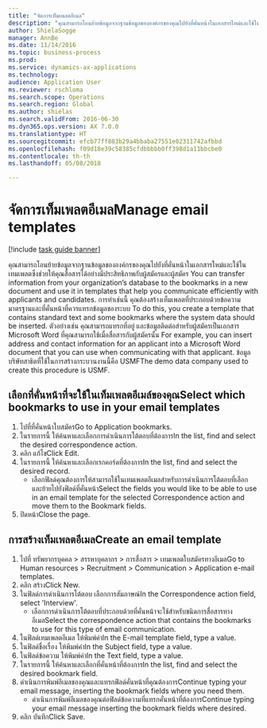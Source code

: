 ```yaml
--- 
title: "จัดการเท็มเพลตอีเมล"
description: "คุณสามารถโอนย้ายข้อมูลจากฐานข้อมูลขององค์กรของคุณไปยังที่คั่นหน้าในเอกสารใหม่และใช้ในเทมเพลตซึ่งช่วยให้คุณสื่อสารได้อย่างมีประสิทธิภาพกับผู้สมัครและผู้สมัคร "
author: ShielaSogge
manager: AnnBe
ms.date: 11/14/2016
ms.topic: business-process
ms.prod: 
ms.service: dynamics-ax-applications
ms.technology: 
audience: Application User
ms.reviewer: rschloma
ms.search.scope: Operations
ms.search.region: Global
ms.author: shielas
ms.search.validFrom: 2016-06-30
ms.dyn365.ops.version: AX 7.0.0
ms.translationtype: HT
ms.sourcegitcommit: efcb77ff883b29a4bbaba27551e02311742afbbd
ms.openlocfilehash: f09d18e39c58385cfdbbbbb0ff398d1a11bbcbe0
ms.contentlocale: th-th
ms.lasthandoff: 05/08/2018

---
```

# <a name="manage-email-templates"></a><span data-ttu-id="731f1-103">จัดการเท็มเพลตอีเมล</span><span class="sxs-lookup"><span data-stu-id="731f1-103">Manage email templates</span></span>

[!include [task guide banner](../../includes/task-guide-banner.md)]

<span data-ttu-id="731f1-104">คุณสามารถโอนย้ายข้อมูลจากฐานข้อมูลขององค์กรของคุณไปยังที่คั่นหน้าในเอกสารใหม่และใช้ในเทมเพลตซึ่งช่วยให้คุณสื่อสารได้อย่างมีประสิทธิภาพกับผู้สมัครและผู้สมัคร </span><span class="sxs-lookup"><span data-stu-id="731f1-104">You can transfer information from your organization’s database to the bookmarks in a new document and use it in templates that help you communicate efficiently with applicants and candidates.</span></span> <span data-ttu-id="731f1-105">การทำเช่นนี้ คุณต้องสร้างเท็มเพลตที่ประกอบด้วยข้อความมาตรฐานและที่คั่นหน้าที่ควรแทรกข้อมูลของระบบ </span><span class="sxs-lookup"><span data-stu-id="731f1-105">To do this, you create a template that contains standard text and some bookmarks where the system data should be inserted.</span></span> <span data-ttu-id="731f1-106">ตัวอย่างเช่น คุณสามารถแทรกที่อยู่ และข้อมูลติดต่อสำหรับผู้สมัครเป็นเอกสาร Microsoft Word ที่คุณสามารถใช้เมื่อสื่อสารกับผู้สมัครนั้น </span><span class="sxs-lookup"><span data-stu-id="731f1-106">For example, you can insert address and contact information for an applicant into a Microsoft Word document that you can use when communicating with that applicant.</span></span> <span data-ttu-id="731f1-107">ข้อมูลบริษัทสาธิตที่ใช้ในการสร้างกระบวนงานนี้คือ USMF</span><span class="sxs-lookup"><span data-stu-id="731f1-107">The demo data company used to create this procedure is USMF.</span></span>


## <a name="select-which-bookmarks-to-use-in-your-email-templates"></a><span data-ttu-id="731f1-108">เลือกที่คั่นหน้าที่จะใช้ในเท็มเพลตอีเมล์ของคุณ</span><span class="sxs-lookup"><span data-stu-id="731f1-108">Select which bookmarks to use in your email templates</span></span>
1. <span data-ttu-id="731f1-109">ไปที่ที่คั่นหน้าใบสมัคร</span><span class="sxs-lookup"><span data-stu-id="731f1-109">Go to Application bookmarks.</span></span>
2. <span data-ttu-id="731f1-110">ในรายการนี้ ให้ค้นหาและเลือกการดำเนินการโต้ตอบที่ต้องการ</span><span class="sxs-lookup"><span data-stu-id="731f1-110">In the list, find and select the desired correspondence action.</span></span>
3. <span data-ttu-id="731f1-111">คลิก แก้ไข</span><span class="sxs-lookup"><span data-stu-id="731f1-111">Click Edit.</span></span>
4. <span data-ttu-id="731f1-112">ในรายการนี้ ให้ค้นหาและเลือกเรกคอร์ดที่ต้องการ</span><span class="sxs-lookup"><span data-stu-id="731f1-112">In the list, find and select the desired record.</span></span>
    * <span data-ttu-id="731f1-113">เลือกฟิลด์คุณต้องการให้สามารถใช้ในเทมเพลตอีเมลสำหรับการดำเนินการโต้ตอบที่เลือก และย้ายไปยังฟิลด์ที่คั่นหน้า</span><span class="sxs-lookup"><span data-stu-id="731f1-113">Select the fields you would like to be able to use in an email template for the selected Correspondence action and move them to the Bookmark fields.</span></span>  
5. <span data-ttu-id="731f1-114">ปิดหน้า</span><span class="sxs-lookup"><span data-stu-id="731f1-114">Close the page.</span></span>

## <a name="create-an-email-template"></a><span data-ttu-id="731f1-115">การสร้างเท็มเพลตอีเมล</span><span class="sxs-lookup"><span data-stu-id="731f1-115">Create an email template</span></span>
1. <span data-ttu-id="731f1-116">ไปที่ ทรัพยากรบุคคล > สรรหาบุคลากร > การสื่อสาร > เทมเพลตใบสมัครทางอีเมล</span><span class="sxs-lookup"><span data-stu-id="731f1-116">Go to Human resources > Recruitment > Communication > Application e-mail templates.</span></span>
2. <span data-ttu-id="731f1-117">คลิก สร้าง</span><span class="sxs-lookup"><span data-stu-id="731f1-117">Click New.</span></span>
3. <span data-ttu-id="731f1-118">ในฟิลด์การดำเนินการโต้ตอบ เลือกการสัมภาษณ์</span><span class="sxs-lookup"><span data-stu-id="731f1-118">In the Correspondence action field, select 'Interview'.</span></span>
    * <span data-ttu-id="731f1-119">เลือกการดำเนินการโต้ตอบที่ประกอบด้วยที่คั่นหน้าจะใช้สำหรับชนิดการสื่อสารทางอีเมล</span><span class="sxs-lookup"><span data-stu-id="731f1-119">Select the correspondence action that contains the bookmarks to use for this type of email communication.</span></span>  
4. <span data-ttu-id="731f1-120">ในฟิลด์เทมเพลตอีเมล ให้พิมพ์ค่า</span><span class="sxs-lookup"><span data-stu-id="731f1-120">In the E-mail template field, type a value.</span></span>
5. <span data-ttu-id="731f1-121">ในฟิลด์ชื่อเรื่อง ให้พิมพ์ค่า</span><span class="sxs-lookup"><span data-stu-id="731f1-121">In the Subject field, type a value.</span></span>
6. <span data-ttu-id="731f1-122">ในฟิลด์ข้อความ ให้พิมพ์ค่า</span><span class="sxs-lookup"><span data-stu-id="731f1-122">In the Text field, type a value.</span></span>
7. <span data-ttu-id="731f1-123">ในรายการนี้ ให้ค้นหาและเลือกที่คั่นหน้าที่ต้องการ</span><span class="sxs-lookup"><span data-stu-id="731f1-123">In the list, find and select the desired bookmark field.</span></span>
8. <span data-ttu-id="731f1-124">ดำเนินการพิมพ์อีเมลของคุณและแทรกฟิลด์คั่นหน้าที่คุณต้องการ</span><span class="sxs-lookup"><span data-stu-id="731f1-124">Continue typing your email message, inserting the bookmark fields where you need them.</span></span>
    * <span data-ttu-id="731f1-125">ดำเนินการพิมพ์อีเมลของคุณต่อฟิลด์ข้อความที่แทรกคั่นหน้าที่ต้องการ</span><span class="sxs-lookup"><span data-stu-id="731f1-125">Continue typing your email message inserting the bookmark fields where desired.</span></span>  
9. <span data-ttu-id="731f1-126">คลิก บันทึก</span><span class="sxs-lookup"><span data-stu-id="731f1-126">Click Save.</span></span>


